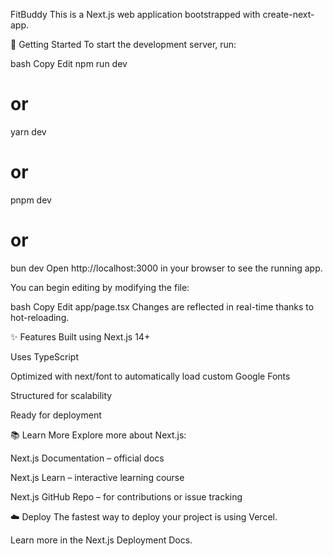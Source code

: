 FitBuddy
This is a Next.js web application bootstrapped with create-next-app.

🚀 Getting Started
To start the development server, run:

bash
Copy
Edit
npm run dev
# or
yarn dev
# or
pnpm dev
# or
bun dev
Open http://localhost:3000 in your browser to see the running app.

You can begin editing by modifying the file:

bash
Copy
Edit
app/page.tsx
Changes are reflected in real-time thanks to hot-reloading.

✨ Features
Built using Next.js 14+

Uses TypeScript

Optimized with next/font to automatically load custom Google Fonts

Structured for scalability

Ready for deployment

📚 Learn More
Explore more about Next.js:

Next.js Documentation – official docs

Next.js Learn – interactive learning course

Next.js GitHub Repo – for contributions or issue tracking

☁️ Deploy
The fastest way to deploy your project is using Vercel.

Learn more in the Next.js Deployment Docs.
